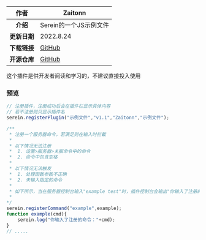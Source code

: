 
|     作者     | Zaitonn                                                                                          |
| :----------: | ------------------------------------------------------------------------------------------------ |
|   **介绍**   | Serein的一个JS示例文件                                                                         |
| **更新日期** | 2022.8.24                                                                                        |
| **下载链接** | [GitHub](https://github.com/Zaitonn/Serein/blob/plugins/%E7%A4%BA%E4%BE%8B%E6%96%87%E4%BB%B6.js) |
| **开源仓库** | [GitHub](https://github.com/Zaitonn/Serein/blob/plugins/%E7%A4%BA%E4%BE%8B%E6%96%87%E4%BB%B6.js) |

这个插件是供开发者阅读和学习的，不建议直接投入使用

### 预览

```js
// 注册插件，注册成功后会在插件栏显示具体内容
// 若不注册则只显示插件名
serein.registerPlugin("示例文件","v1.1","Zaitonn","示例文件");

/**
 * 注册一个服务器命令，若满足则在输入时拦截
 *
 * 以下情况无法注册
 *  1. 设置>服务器>关服命令中的命令
 *  2. 命令中包含空格
 *
 * 以下情况无法触发
 *  1. 处理函数参数不正确
 *  2. 未输入指定的命令
 *
 * 如下所示，当在服务器控制台输入"example test"时，插件控制台会输出"你输入了注册的命令：example test"
 *
*/
serein.registerCommand("example",example);
function example(cmd){
    serein.log("你输入了注册的命令："+cmd);
}
// .....
```

